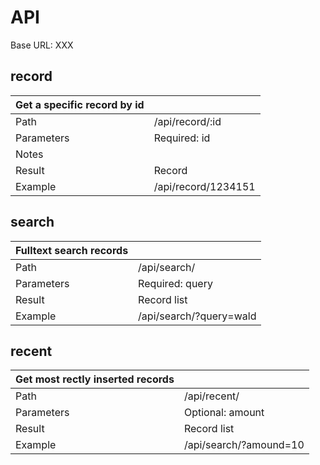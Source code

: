# API

Base URL: XXX
## record
| Get a specific record by id |                                      |
|-----------------------------|--------------------------------------|
| Path                        | /api/record/:id                      |
| Parameters                  | Required: id                         |
| Notes                       |                                      |
| Result                      | Record                               |
| Example                     | /api/record/1234151                  |

## search
| Fulltext search records |                          |
|-------------------------|--------------------------|
| Path                    | /api/search/             |
| Parameters              | Required: query          |
| Result                  | Record list              |
| Example                 | /api/search/?query=wald  |

## recent
| Get most rectly inserted records |                        |
|----------------------------------|------------------------|
| Path                             | /api/recent/           |
| Parameters                       | Optional: amount       |
| Result                           | Record list            |
| Example                          | /api/search/?amound=10 |
